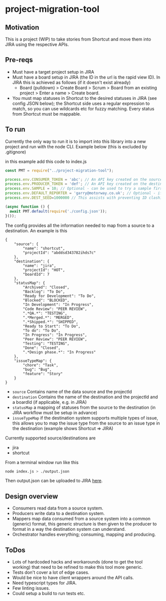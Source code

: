 # project-migration-tool

## Motivation

This is a project (WIP) to take stories from Shortcut and move them into JIRA using the respective APIs.

## Pre-reqs

* Must have a target project setup in JIRA
* Must have a board setup in JIRA (the ID in the url is the rapid view ID). In JIRA this is achieved as follows (if it doesn't exist already)
  * Board (pulldown) > Create Board > Scrum > Board from an existing project > Enter a name > Create board.
* You must map statuses in Shortcut to the desired statuses in JIRA (see config JSON below); the Shortcut side uses a regular expression to match, so you can use wildcards etc for fuzzy matching. Every status from Shortcut must be mappable.

## To run

Currently the only way to run it is to import into this library into a new project and run with the node CLI. Example below (this is 
excluded by .gitignore)

in this example add this code to index.js

```javascript
const PMT = require("../project-migration-tool");

process.env.CONSUMER_TOKEN = 'abc'; // An API key created on the source side (e.g. Shortcut)
process.env.PRODUCER_TOKEN = 'def'; // An API key created on the destination side (e.g. JIRA)
process.env.SAMPLE = 10; // Optional - can be used to try a sample first. Will get all data if omitted.
process.env.DEFAULT_REPORTER = 'garry@motorway.co.uk'; // Optional - if reporter doesn't exist in JIRA this will be used (set it to the go-to person in your team for backlog refinement, e.g. Agile lead). If this isn't specified the account of the person doing the import is used by JIRA
process.env.DEST_SEED=1000000 // This assists with preventing ID clashing in existing projects. Make it higher than the highest issue number in your existing project (which could just be 0 for a fresh project).

(async function () {
  await PMT.default(require('./config.json'));
}());
```

The config provides all the information needed to map from a source to a destination. An example is this

```
{
    "source": {
        "name": "shortcut",
        "projectId": "abddsd343782ihds7c"
    },
    "destination": {
        "name": "jira",
        "projectId": "HOT",
        "boardId": 7
    },
    "statusMap": {
        "Archived": "Closed",
        "Backlog": "To Do",
        "Ready for Development": "To Do",
        "Blocked": "BLOCKED",
        "In Development": "In Progress",
        "Code Review": "PEER REVIEW",
        ".*QA.*": "TESTING",
        ".*Merged.*": "MERGED",
        ".*Shipped.*": "SHIPPED",
        "Ready to Start": "To Do",
        "To do": "To Do",
        "In Progress": "In Progress",
        "Peer Review": "PEER REVIEW",
        "Testing": "TESTING",
        "Done": "Closed",
        ".*Design phase.*": "In Progress"
    },
    "issueTypeMap": {
        "chore": "Task",
        "bug": "Bug",
        "feature": "Story"
    }
}
```

* `source` Contains name of the data source and the projectId
* `destination` Contains the name of the destination and the projectId and a boardId (if applicable, e.g. in JIRA)
* `statusMap` a mapping of statuses from the source to the destination (in JIRA workflow must be setup in advance)
* `issueTypeMap` if the destination system supports multiple types of issue, this allows you to map the issue type from the source to an issue type in the destination (example shows Shortcut => JIRA)

Currently supported source/destinations are
* jira
* shortcut

From a terminal window run like this

```sh
node index.js > ./output.json
```

Then output.json can be uploaded to JIRA [here](https://motorway.atlassian.net/secure/admin/ExternalImport1.jspa).

## Design overview

* Consumers read data from a source system.
* Producers write data to a destination system.
* Mappers map data consumed from a source system into a common (generic) format, this generic structure is then given to the producer to format in a way the destination system can understand.
* Orchestrator handles everything; consuming, mapping and producing.

## ToDos

* Lots of hardcoded hacks and workarounds (done to get the tool working) that need to be refined to make this tool more generic.
* Tests don't cover a lot of edge cases.
* Would be nice to have client wrappers around the API calls.
* Need typescript types for JIRA.
* Few linting issues.
* Could setup a build to run tests etc.
